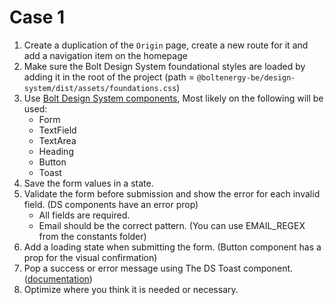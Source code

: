 # Case 1

1. Create a duplication of the `Origin` page, create a new route for it and add a navigation item on the homepage
2. Make sure the Bolt Design System foundational styles are loaded by adding it in the root of the project (path = `@boltenergy-be/design-system/dist/assets/foundations.css`)
3. Use [Bolt Design System components](rebranding.design-system.boltenergie.be), Most likely on the following will be used:
   - Form
   - TextField
   - TextArea
   - Heading
   - Button
   - Toast
4. Save the form values in a state.
5. Validate the form before submission and show the error for each invalid field. (DS components have an error prop)
   - All fields are required.
   - Email should be the correct pattern. (You can use EMAIL_REGEX from the constants folder)
6. Add a loading state when submitting the form. (Button component has a prop for the visual confirmation)
7. Pop a success or error message using The DS Toast component. ([documentation](https://rebranding.design-system.boltenergie.be/?path=/docs/components-toast--docs))
8. Optimize where you think it is needed or necessary.

